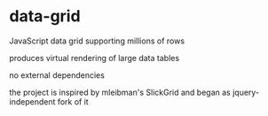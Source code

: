 data-grid
=========

JavaScript data grid supporting millions of rows

produces virtual rendering of large data tables

no external dependencies

the project  is inspired by mleibman's SlickGrid and began as jquery-independent fork of it
